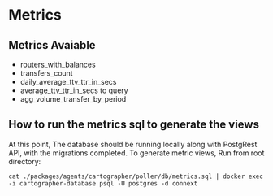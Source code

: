 # Metrics

## Metrics Avaiable

- routers_with_balances
- transfers_count
- daily_average_ttv_ttr_in_secs
- average_ttv_ttr_in_secs to query
- agg_volume_transfer_by_period

## How to run the metrics sql to generate the views

At this point, The database should be running locally along with PostgRest API, with the migrations completed. To generate metric views, Run from root directory:

`cat ./packages/agents/cartographer/poller/db/metrics.sql | docker exec -i cartographer-database psql -U postgres -d connext`
